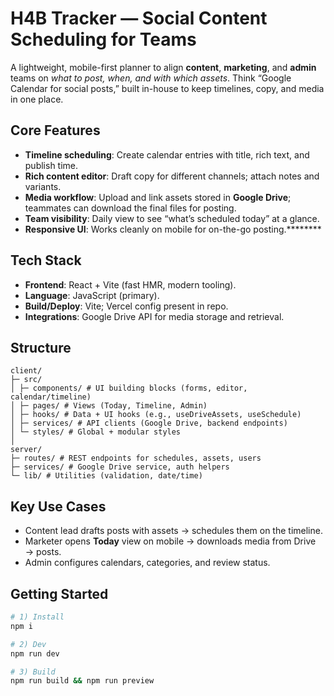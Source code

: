 # H4B Tracker — Social Content Scheduling for Teams

A lightweight, mobile-first planner to align **content**, **marketing**, and **admin** teams on _what to post, when, and with which assets_. Think “Google Calendar for social posts,” built in-house to keep timelines, copy, and media in one place.

## Core Features

- **Timeline scheduling**: Create calendar entries with title, rich text, and publish time.
- **Rich content editor**: Draft copy for different channels; attach notes and variants.
- **Media workflow**: Upload and link assets stored in **Google Drive**; teammates can download the final files for posting.
- **Team visibility**: Daily view to see “what’s scheduled today” at a glance.
- **Responsive UI**: Works cleanly on mobile for on-the-go posting.********

## Tech Stack

- **Frontend**: React + Vite (fast HMR, modern tooling).
- **Language**: JavaScript (primary).
- **Build/Deploy**: Vite; Vercel config present in repo.
- **Integrations**: Google Drive API for media storage and retrieval.

## Structure

```
client/
├─ src/
│ ├─ components/ # UI building blocks (forms, editor, calendar/timeline)
│ ├─ pages/ # Views (Today, Timeline, Admin)
│ ├─ hooks/ # Data + UI hooks (e.g., useDriveAssets, useSchedule)
│ ├─ services/ # API clients (Google Drive, backend endpoints)
│ └─ styles/ # Global + modular styles
│
server/
├─ routes/ # REST endpoints for schedules, assets, users
├─ services/ # Google Drive service, auth helpers
└─ lib/ # Utilities (validation, date/time)
```

## Key Use Cases

- Content lead drafts posts with assets → schedules them on the timeline.
- Marketer opens **Today** view on mobile → downloads media from Drive → posts.
- Admin configures calendars, categories, and review status.

## Getting Started

```bash
# 1) Install
npm i

# 2) Dev
npm run dev

# 3) Build
npm run build && npm run preview
```
